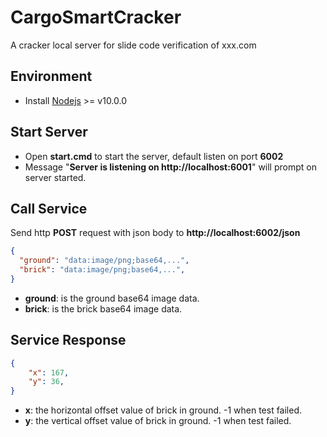 # CargoSmartCracker
A cracker local server for slide code verification of xxx.com

Environment
------------
- Install [Nodejs](https://nodejs.org/) >= v10.0.0

Start Server
------------
- Open **start.cmd** to start the server, default listen on port **6002**
- Message "**Server is listening on http&#58;//localhost:6001**" will prompt on server started.

Call Service
------------
Send http **POST** request with json body to **http&#58;//localhost:6002/json**
```json
{
  "ground": "data:image/png;base64,...",
  "brick": "data:image/png;base64,...",
}
```
- **ground**: is the ground base64 image data.
- **brick**: is the brick base64 image data.

Service Response
------------
```json
{
    "x": 167,
    "y": 36,
}
```
- **x**: the horizontal offset value of brick in ground. -1 when test failed.
- **y**: the vertical offset value of brick in ground. -1 when test failed.
